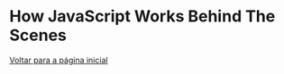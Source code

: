 # How JavaScript Works Behind The Scenes

































[Voltar para a página inicial](../README.md)